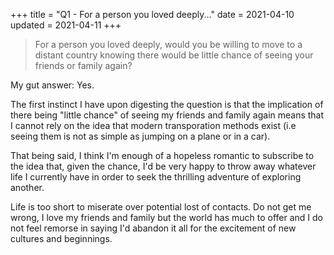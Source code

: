 +++
title = "Q1 - For a person you loved deeply..."
date = 2021-04-10
updated = 2021-04-11
+++

> For a person you loved deeply, would you be willing to move to a distant country knowing there
would be little chance of seeing your friends or family again?

My gut answer: Yes.

The first instinct I have upon digesting the question is that the implication of there being
"little chance" of seeing my friends and family again means that I cannot rely on the idea
that modern transporation methods exist (i.e seeing them is not as simple as jumping on a plane or
in a car).

That being said, I think I'm enough of a hopeless romantic to subscribe to the idea that, given the
chance, I'd be very happy to throw away whatever life I currently have in order to seek the
thrilling adventure of exploring another.

Life is too short to miserate over potential lost of contacts. Do not get me wrong, I love my
friends and family but the world has much to offer and I do not feel remorse in
saying I'd abandon it all for the excitement of new cultures and beginnings.
